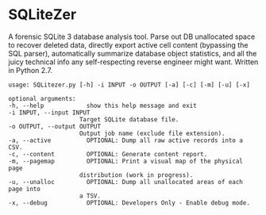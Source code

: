 SQLiteZer
=========

A forensic SQLite 3 database analysis tool. Parse out DB unallocated space to recover deleted data, directly export active cell content (bypassing the SQL parser), automatically summarize database object statistics, and all the juicy technical info any self-respecting reverse engineer might want. Written in Python 2.7.

	usage: SQLitezer.py [-h] -i INPUT -o OUTPUT [-a] [-c] [-m] [-u] [-x]

	optional arguments:
	-h, --help            show this help message and exit
	-i INPUT, --input INPUT
                        Target SQLite database file.
	-o OUTPUT, --output OUTPUT
                        Output job name (exclude file extension).
	-a, --active          OPTIONAL: Dump all raw active records into a CSV.
	-c, --content         OPTIONAL: Generate content report.
	-m, --pagemap         OPTIONAL: Print a visual map of the physical page
                        distribution (work in progress).
	-u, --unalloc         OPTIONAL: Dump all unallocated areas of each page into
                        a TSV.
	-x, --debug           OPTIONAL: Developers Only - Enable debug mode.
